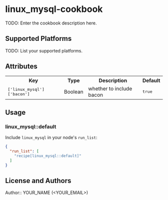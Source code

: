 # linux_mysql-cookbook

TODO: Enter the cookbook description here.

## Supported Platforms

TODO: List your supported platforms.

## Attributes

<table>
  <tr>
    <th>Key</th>
    <th>Type</th>
    <th>Description</th>
    <th>Default</th>
  </tr>
  <tr>
    <td><tt>['linux_mysql']['bacon']</tt></td>
    <td>Boolean</td>
    <td>whether to include bacon</td>
    <td><tt>true</tt></td>
  </tr>
</table>

## Usage

### linux_mysql::default

Include `linux_mysql` in your node's `run_list`:

```json
{
  "run_list": [
    "recipe[linux_mysql::default]"
  ]
}
```

## License and Authors

Author:: YOUR_NAME (<YOUR_EMAIL>)
